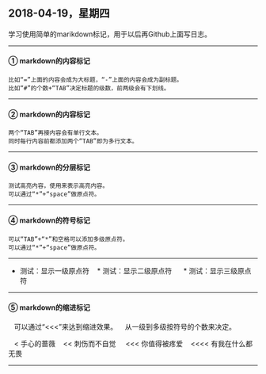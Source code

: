 ## 2018-04-19，星期四
  学习使用简单的marikdown标记，用于以后再Github上面写日志。

---

#### ① markdown的内容标记
    比如“=”上面的内容会成为大标题，“-”上面的内容会成为副标题。
    比如“#”的个数+“TAB”决定标题的级数，前两级会有下划线。
    
---

#### ② markdown的内容标记
    两个“TAB”再接内容会有单行文本。
    同时每行内容前都添加两个“TAB”即为多行文本。
    
---

#### ③ markdown的分层标记
    测试高亮内容，使用来表示高亮内容。
    可以通过“*”+“space”做原点符。
    
---

#### ④ markdown的符号标记
    可以“TAB”+“*”和空格可以添加多级原点符。
    可以通过“*”+“space”做原点符。

---

* 测试：显示一级原点符
    * 测试：显示二级原点符
      * 测试：显示三级原点符

---

#### ⑤ markdown的缩进标记
    可以通过“<<<”来达到缩进效果。
    从一级到多级按符号的个数来决定。
    
    < 手心的蔷薇
    << 刺伤而不自觉 
    <<< 你值得被疼爱
    <<<< 有我在什么都无畏
    
---
    
